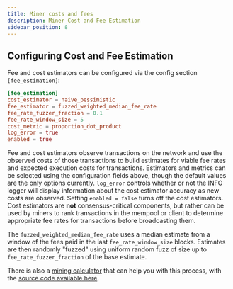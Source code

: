 ```yaml
---
title: Miner costs and fees
description: Miner Cost and Fee Estimation
sidebar_position: 8
---
```


## Configuring Cost and Fee Estimation

Fee and cost estimators can be configured via the config section `[fee_estimation]`:

```toml
[fee_estimation]
cost_estimator = naive_pessimistic
fee_estimator = fuzzed_weighted_median_fee_rate
fee_rate_fuzzer_fraction = 0.1
fee_rate_window_size = 5
cost_metric = proportion_dot_product
log_error = true
enabled = true
```

Fee and cost estimators observe transactions on the network and use the observed costs of those transactions to build estimates for viable fee rates
and expected execution costs for transactions.
Estimators and metrics can be selected using the configuration fields above, though the default values are the only options currently. `log_error` controls whether or not the INFO logger will display information about the cost estimator accuracy as new costs are observed. Setting `enabled = false` turns off the cost estimators.
Cost estimators are **not** consensus-critical components, but rather can be used by miners to rank transactions in the mempool or client to determine appropriate fee rates for transactions before broadcasting them.

The `fuzzed_weighted_median_fee_rate` uses a median estimate from a window of the fees paid in the last `fee_rate_window_size` blocks.
Estimates are then randomly "fuzzed" using uniform random fuzz of size up to `fee_rate_fuzzer_fraction` of the base estimate.

There is also a [mining calculator](https://friedger.id/mining-calculator/) that can help you with this process, with the [source code available here](https://github.com/friedger/mining-calculator).
